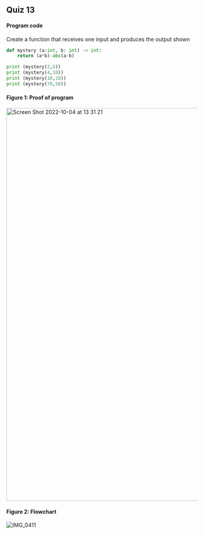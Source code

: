 ## Quiz 13 
#### Program code
Create a function that receives one input and produces the output shown
```.py
def mystery (a:int, b: int) -> int:
    return (a*b)-abs(a-b)

print (mystery(2,6))
print (mystery(4,10))
print (mystery(10,10))
print (mystery(70,50))
```
#### Figure 1: Proof of program 
<img width="1031" alt="Screen Shot 2022-10-04 at 13 31 21" src="https://user-images.githubusercontent.com/105724334/193735433-d9a0d85c-6ba3-4adf-9f47-04261cfedb82.png">

#### Figure 2: Flowchart
![IMG_0411](https://user-images.githubusercontent.com/105724334/194782708-fc016462-5710-4206-805d-aa018937001d.jpg)
